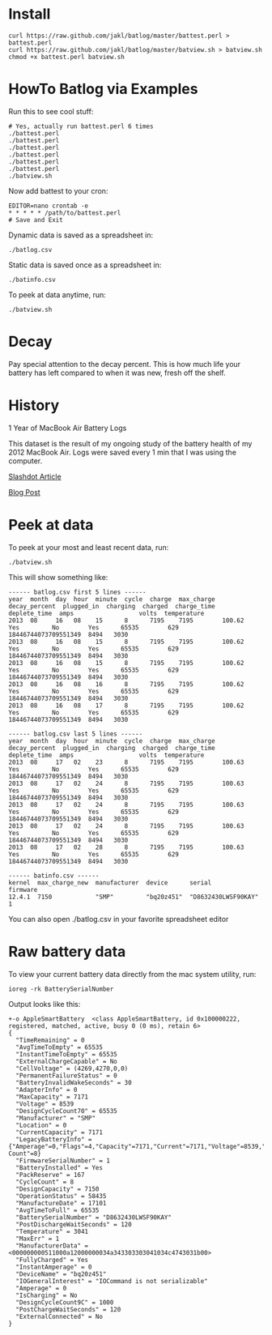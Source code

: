 
Install
=======

    curl https://raw.github.com/jakl/batlog/master/battest.perl > battest.perl
    curl https://raw.github.com/jakl/batlog/master/batview.sh > batview.sh
    chmod +x battest.perl batview.sh


HowTo Batlog via Examples
=============================

Run this to see cool stuff:

    # Yes, actually run battest.perl 6 times
    ./battest.perl
    ./battest.perl
    ./battest.perl
    ./battest.perl
    ./battest.perl
    ./battest.perl
    ./batview.sh

Now add battest to your cron:

    EDITOR=nano crontab -e
    * * * * * /path/to/battest.perl
    # Save and Exit

Dynamic data is saved as a spreadsheet in:

    ./batlog.csv

Static data is saved once as a spreadsheet in:

    ./batinfo.csv

To peek at data anytime, run:

    ./batview.sh


Decay
====

Pay special attention to the decay percent.
This is how much life your battery has left
compared to when it was new, fresh off the shelf.


History
=======

1 Year of MacBook Air Battery Logs

This dataset is the result of my ongoing study of the battery health of
my 2012 MacBook Air. Logs were saved every 1 min that I was using the
computer.

[Slashdot Article](http://hardware.slashdot.org/story/13/08/15/1359248/studying-the-slow-decay-of-a-laptop-battery-for-an-entire-year)

[Blog Post](http://www.ifweassume.com/2013/08/the-de-evolution-of-my-laptop-battery.html)



Peek at data
================================

To peek at your most and least recent data, run:

    ./batview.sh

This will show something like:

    ------ batlog.csv first 5 lines ------
    year  month  day  hour  minute  cycle  charge  max_charge  decay_percent  plugged_in  charging  charged  charge_time  deplete_time  amps                  volts  temperature
    2013  08     16   08    15      8      7195    7195        100.62         Yes         No        Yes      65535        629           18446744073709551349  8494   3030
    2013  08     16   08    15      8      7195    7195        100.62         Yes         No        Yes      65535        629           18446744073709551349  8494   3030
    2013  08     16   08    15      8      7195    7195        100.62         Yes         No        Yes      65535        629           18446744073709551349  8494   3030
    2013  08     16   08    16      8      7195    7195        100.62         Yes         No        Yes      65535        629           18446744073709551349  8494   3030
    2013  08     16   08    17      8      7195    7195        100.62         Yes         No        Yes      65535        629           18446744073709551349  8494   3030

    ------ batlog.csv last 5 lines ------
    year  month  day  hour  minute  cycle  charge  max_charge  decay_percent  plugged_in  charging  charged  charge_time  deplete_time  amps                  volts  temperature
    2013  08     17   02    23      8      7195    7195        100.63         Yes         No        Yes      65535        629           18446744073709551349  8494   3030
    2013  08     17   02    24      8      7195    7195        100.63         Yes         No        Yes      65535        629           18446744073709551349  8494   3030
    2013  08     17   02    24      8      7195    7195        100.63         Yes         No        Yes      65535        629           18446744073709551349  8494   3030
    2013  08     17   02    24      8      7195    7195        100.63         Yes         No        Yes      65535        629           18446744073709551349  8494   3030
    2013  08     17   02    28      8      7195    7195        100.63         Yes         No        Yes      65535        629           18446744073709551349  8494   3030

    ------ batinfo.csv ------
    kernel  max_charge_new  manufacturer  device      serial               firmware
    12.4.1  7150            "SMP"         "bq20z451"  "D8632430LWSF90KAY"  1


You can also open ./batlog.csv in your favorite spreadsheet editor


Raw battery data
================================

To view your current battery data directly from the mac system utility, run:

    ioreg -rk BatterySerialNumber

Output looks like this:

    +-o AppleSmartBattery  <class AppleSmartBattery, id 0x100000222, registered, matched, active, busy 0 (0 ms), retain 6>
    {
      "TimeRemaining" = 0
      "AvgTimeToEmpty" = 65535
      "InstantTimeToEmpty" = 65535
      "ExternalChargeCapable" = No
      "CellVoltage" = (4269,4270,0,0)
      "PermanentFailureStatus" = 0
      "BatteryInvalidWakeSeconds" = 30
      "AdapterInfo" = 0
      "MaxCapacity" = 7171
      "Voltage" = 8539
      "DesignCycleCount70" = 65535
      "Manufacturer" = "SMP"
      "Location" = 0
      "CurrentCapacity" = 7171
      "LegacyBatteryInfo" = {"Amperage"=0,"Flags"=4,"Capacity"=7171,"Current"=7171,"Voltage"=8539,"Cycle Count"=8}
      "FirmwareSerialNumber" = 1
      "BatteryInstalled" = Yes
      "PackReserve" = 167
      "CycleCount" = 8
      "DesignCapacity" = 7150
      "OperationStatus" = 58435
      "ManufactureDate" = 17101
      "AvgTimeToFull" = 65535
      "BatterySerialNumber" = "D8632430LWSF90KAY"
      "PostDischargeWaitSeconds" = 120
      "Temperature" = 3041
      "MaxErr" = 1
      "ManufacturerData" = <000000000511000a12000000034a343303303041034c4743031b00>
      "FullyCharged" = Yes
      "InstantAmperage" = 0
      "DeviceName" = "bq20z451"
      "IOGeneralInterest" = "IOCommand is not serializable"
      "Amperage" = 0
      "IsCharging" = No
      "DesignCycleCount9C" = 1000
      "PostChargeWaitSeconds" = 120
      "ExternalConnected" = No
    }
